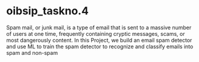 # oibsip_taskno.4
Spam mail, or junk mail, is a type of email that is sent to a massive number of users at one time, frequently containing cryptic messages, scams, or most dangerously content. In this Project, we build an email spam detector and use ML to train the spam detector to recognize and classify emails into spam and non-spam
